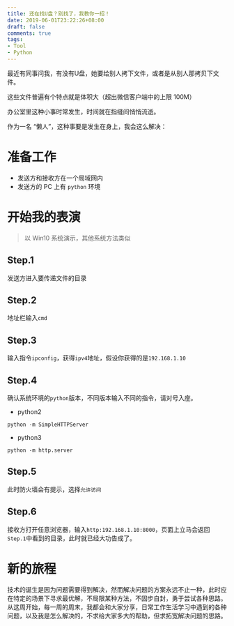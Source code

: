 ```yaml
---
title: 还在找U盘？别找了，我教你一招！
date: 2019-06-01T23:22:26+08:00
draft: false
comments: true
tags: 
- Tool
- Python
---
```



最近有同事问我，有没有U盘，她要给别人拷下文件，或者是从别人那拷贝下文件。

这些文件普遍有个特点就是体积大（超出微信客户端中的上限 100M）

办公室里这种小事时常发生，时间就在指缝间悄悄流逝。

作为一名 “懒人”，这种事要是发生在身上，我会这么解决：

# 准备工作
- 发送方和接收方在一个局域网内
- 发送方的 PC 上有 `python` 环境

# 开始我的表演
> 以 Win10 系统演示，其他系统方法类似

## Step.1
发送方进入要传递文件的目录

## Step.2
地址栏输入`cmd`

## Step.3
输入指令`ipconfig`，获得`ipv4`地址，假设你获得的是`192.168.1.10`

## Step.4
确认系统环境的`python`版本，不同版本输入不同的指令，请对号入座。

- python2
```
python -m SimpleHTTPServer
```

- python3
```
python -m http.server
```
## Step.5
此时防火墙会有提示，选择`允许访问`

## Step.6
接收方打开任意浏览器，输入`http:192.168.1.10:8000`，页面上立马会返回`Step.1`中看到的目录，此时就已经大功告成了。

# 新的旅程
技术的诞生是因为问题需要得到解决，然而解决问题的方案永远不止一种，此时应在特定的场景下寻求最优解，不局限某种方法，不固步自封，勇于尝试各种思路。从这周开始，每一周的周末，我都会和大家分享，日常工作生活学习中遇到的各种问题，以及我是怎么解决的，不求给大家多大的帮助，但求拓宽解决问题的思路。
